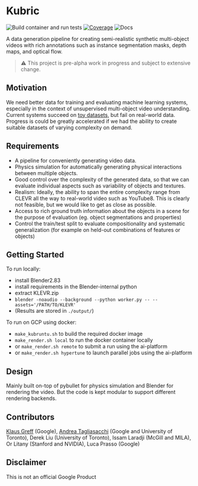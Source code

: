 # Kubric

![Build container and run tests](https://github.com/google-research/kubric/workflows/Build%20container%20and%20run%20tests/badge.svg)
[![Coverage](https://badgen.net/codecov/c/github/google-research/kubric)](https://codecov.io/github/google-research/kubric)
![Docs](https://readthedocs.org/projects/kubric/badge/?version=latest)

A data generation pipeline for creating semi-realistic synthetic multi-object 
videos with rich annotations such as instance segmentation masks, depth maps, 
and optical flow.

> :warning: This project is pre-alpha work in progress and subject to extensive change.

## Motivation
We need better data for training and evaluating machine learning systems, especially in the context of unsupervised multi-object video understanding.
Current systems succeed on [toy datasets](https://github.com/deepmind/multi_object_datasets), but fail on real-world data.
Progress is could be greatly accelerated if we had the ability to create suitable datasets of varying complexity on demand.

## Requirements
- A pipeline for conveniently generating video data. 
- Physics simulation for automatically generating physical interactions between multiple objects.
- Good control over the complexity of the generated data, so that we can evaluate individual aspects such as variability of objects and textures.
- Realism: Ideally, the ability to span the entire complexity range from CLEVR all the way to real-world video such as YouTube8. This is clearly not feasible, but we would like to get as close as possible. 
- Access to rich ground truth information about the objects in a scene for the purpose of evaluation (eg. object segmentations and properties)
- Control the train/test split to evaluate compositionality and systematic generalization (for example on held-out combinations of features or objects)

## Getting Started
To run locally:
* install Blender2.83
* install requirements in the Blender-internal python
* extract KLEVR.zip 
* `blender -noaudio --background --python worker.py -- --assets='/PATH/TO/KLEVR'`
* (Results are stored in `./output/`)

To run on GCP using docker:
* `make_kubruntu.sh` to build the required docker image
* `make_render.sh local` to run the docker container locally
* or `make_render.sh remote` to submit a run using the ai-platform
* or `make_render.sh hypertune` to launch parallel jobs using the ai-platform

## Design
Mainly built on-top of pybullet for physics simulation and Blender for rendering the video.
But the code is kept modular to support different rendering backends.

## Contributors
[Klaus Greff](https://github.com/qwlouse) (Google), [Andrea Tagliasacchi](https://github.com/taiya) (Google and University of Toronto), Derek Liu (University of Toronto), Issam Laradji (McGill and MILA), Or Litany (Stanford and NVIDIA), Luca Prasso (Google)

## Disclaimer
This is not an official Google Product
